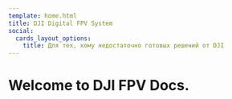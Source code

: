 ```yaml
---
template: home.html
title: DJI Digital FPV System
social:
  cards_layout_options:
    title: Для тех, кому недостаточно готовых решений от DJI
---
```

# Welcome to DJI FPV Docs.